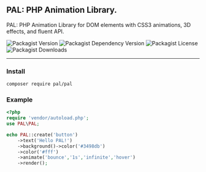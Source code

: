 ## PAL: PHP Animation Library.

PAL: PHP Animation Library for DOM elements with CSS3 animations, 3D effects, and fluent API.

![Packagist Version](https://img.shields.io/packagist/v/pal/pal?style=flat&logo=composer&logoColor=%23fff)
![Packagist Dependency Version](https://img.shields.io/packagist/dependency-v/pal/pal/php?style=flat&logo=php&logoColor=blue&label=PHP&color=blue)
![Packagist License](https://img.shields.io/packagist/l/pal/pal?style=flat&label=License&color=blue)
![Packagist Downloads](https://img.shields.io/packagist/dt/pal/pal?style=flat&logo=packagist&label=Downloads&color=blue)

---

### Install

```bash
composer require pal/pal
```

### Example

```php
<?php
require 'vendor/autoload.php';
use PAL\PAL;

echo PAL::create('button')
    ->text('Hello PAL!')
    ->background()->color('#3498db')
    ->color('#fff')
    ->animate('bounce','1s','infinite','hover')
    ->render();
```
